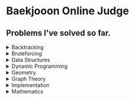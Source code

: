 # Baekjooon Online Judge

## Problems I've solved so far.

<details>
<summary>Backtracking</summary>
<div markdown="1">       
15649_N과 M (1)<br>
15650_N과 M (2)
</div>
</details>

<details>
<summary>Bruteforcing</summary>
<div markdown="1">       
1018_체스판 다시 칠하기<br>
2309_일곱 난쟁이<br>
2798_블랙잭
</div>
</details>

<details>
<summary>Data Structures</summary>
<div markdown="1">       
10815_숫자 카드
</div>
</details>

<details>
<summary>Dynamic Programming</summary>
<div markdown="1">       
1003_피보나치 함수<br>
1463_1로 만들기<br>
1520_내리막 길<br>
1793_타일링<br>
1890_점프<br>
2193_이친수<br>
10844_쉬운 계단 수<br>
11048_이동하기<br>
11053_가장 긴 증가하는 부분 수열<br>
11057_오르막 수<br>
11726_2N 타일링<br>
12852_1로 만들기 2<br>
</div>
</details>

<details>
<summary>Geometry</summary>
<div markdown="1">       
11758_CCW
</div>
</details>

<details>
<summary>Graph Theory</summary>
<div markdown="1">       
1260_DFS와 BFS<br>
1697_숨바꼭질<br>
1987_알파벳<br>
2178_미로 탐색<br>
2468_안전 영역<br>
2573_빙산<br>
2606_바이러스<br>
2644_촌수계산<br>
2667_단지 번호 붙이기<br>
5014_스타트링크<br>
7569_토마토<br>
9205_맥주 마시면서 걸어가기<br>
</div>
</details>

<details>
<summary>Implementation</summary>
<div markdown="1">       
14503_로봇 청소기
</div>
</details>

<details>
<summary>Mathematics</summary>
<div markdown="1">       
1002_터렛<br>
1004_어린 왕자<br>
2747_피보나치 수<br>
2775_부녀회장이 될테야<br>
2839_설탕 배달<br>
</div>
</details>
